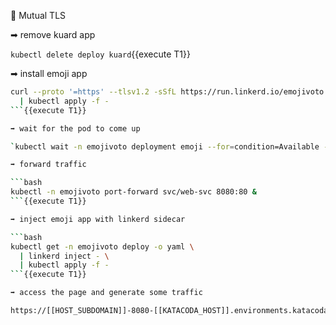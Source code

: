 👮 Mutual TLS

➡ remove kuard app

`kubectl delete deploy kuard`{{execute T1}}

➡ install emoji app

```bash
curl --proto '=https' --tlsv1.2 -sSfL https://run.linkerd.io/emojivoto.yml \
  | kubectl apply -f -
```{{execute T1}}

➡ wait for the pod to come up

`kubectl wait -n emojivoto deployment emoji --for=condition=Available --timeout=1m`{{execute T1}}

➡ forward traffic

```bash
kubectl -n emojivoto port-forward svc/web-svc 8080:80 &
```{{execute T1}}

➡ inject emoji app with linkerd sidecar

```bash
kubectl get -n emojivoto deploy -o yaml \
  | linkerd inject - \
  | kubectl apply -f -
```{{execute T1}}

➡ access the page and generate some traffic

https://[[HOST_SUBDOMAIN]]-8080-[[KATACODA_HOST]].environments.katacoda.com/
